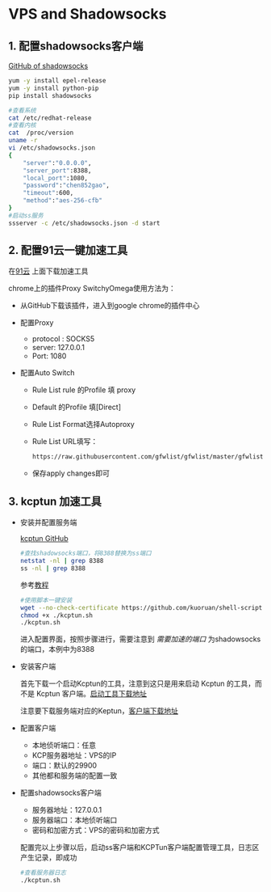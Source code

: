 
# VPS and Shadowsocks


## 1. 配置shadowsocks客户端

[GitHub of shadowsocks](https://github.com/shadowsocks/shadowsocks/tree/master)

```bash
yum -y install epel-release
yum -y install python-pip
pip install shadowsocks

#查看系统 
cat /etc/redhat-release
#查看内核
cat  /proc/version
uname -r
vi /etc/shadowsocks.json
{
    "server":"0.0.0.0",
    "server_port":8388,
    "local_port":1080,
    "password":"chen852gao",
    "timeout":600,
    "method":"aes-256-cfb"
}
#启动ss服务
ssserver -c /etc/shadowsocks.json -d start
```

## 2. 配置91云一键加速工具

在[91云](https://www.91yun.co/serverspeeder91yun "91云") 上面下载加速工具

chrome上的插件Proxy SwitchyOmega使用方法为：

- 从GitHub下载该插件，进入到google chrome的插件中心

- 配置Proxy

  - protocol : SOCKS5
  - server: 127.0.0.1
  - Port: 1080

- 配置Auto Switch

  - Rule List rule 的Profile 填 proxy

  - Default 的Profile 填[Direct]

  - Rule List Format选择Autoproxy

  - Rule List URL填写：

    ```html
    https://raw.githubusercontent.com/gfwlist/gfwlist/master/gfwlist.txt
    ```

  - 保存apply changes即可

## 3. kcptun 加速工具

- 安装并配置服务端

  [kcptun GitHub](https://github.com/kuoruan/shell-scripts)

  ```bash
  #查找shadowsocks端口，将8388替换为ss端口
  netstat -nl | grep 8388
  ss -nl | grep 8388
  ```

  参考[教程](https://blog.kuoruan.com/110.html)

  ```bash
  #使用脚本一键安装
  wget --no-check-certificate https://github.com/kuoruan/shell-scripts/raw/master/kcptun/kcptun.sh
  chmod +x ./kcptun.sh
  ./kcptun.sh
  ```

  进入配置界面，按照步骤进行，需要注意到 *需要加速的端口* 为shadowsocks的端口，本例中为8388

- 安装客户端

  首先下载一个启动Kcptun的工具，注意到这只是用来启动 Kcptun 的工具，而不是 Kcptun 客户端。[启动工具下载地址](https://github.com/dfdragon/kcptun_gclient/releases)

  注意要下载服务端对应的Keptun，[客户端下载地址](https://github.com/dfdragon/kcptun_gclient/releases)

- 配置客户端

  - 本地侦听端口：任意
  - KCP服务器地址：VPS的IP
  - 端口：默认的29900
  - 其他都和服务端的配置一致

- 配置shadowsocks客户端

  - 服务器地址：127.0.0.1
  - 服务器端口：本地侦听端口
  - 密码和加密方式：VPS的密码和加密方式

  配置完以上步骤以后，启动ss客户端和KCPTun客户端配置管理工具，日志区产生记录，即成功

  ```bash
  #查看服务器日志
  ./kcptun.sh
  ```



